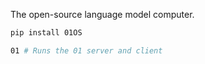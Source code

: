 The open-source language model computer.

```bash
pip install 01OS
```

```bash
01 # Runs the 01 server and client
```
